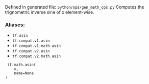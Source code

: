 Defined in generated file: `python/ops/gen_math_ops.py`
Computes the trignometric inverse sine of x element-wise.
### Aliases:
- `tf.asin`
- `tf.compat.v1.asin`
- `tf.compat.v1.math.asin`
- `tf.compat.v2.asin`
- `tf.compat.v2.math.asin`

```
 tf.math.asin(
    x,
    name=None
)
```
